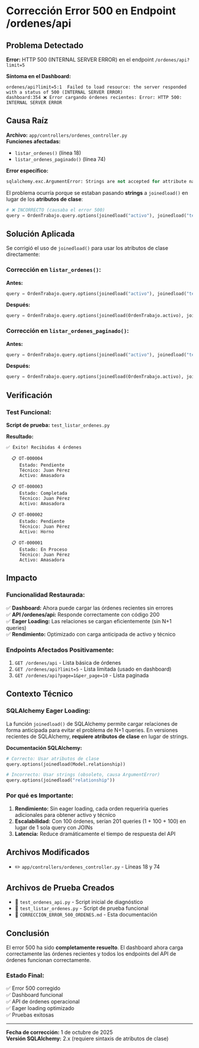 # Corrección Error 500 en Endpoint /ordenes/api

## Problema Detectado

**Error:** HTTP 500 (INTERNAL SERVER ERROR) en el endpoint `/ordenes/api?limit=5`

**Síntoma en el Dashboard:**
```
ordenes/api?limit=5:1  Failed to load resource: the server responded with a status of 500 (INTERNAL SERVER ERROR)
dashboard:354 ❌ Error cargando órdenes recientes: Error: HTTP 500: INTERNAL SERVER ERROR
```

## Causa Raíz

**Archivo:** `app/controllers/ordenes_controller.py`  
**Funciones afectadas:**
- `listar_ordenes()` (línea 18)
- `listar_ordenes_paginado()` (línea 74)

**Error específico:**
```python
sqlalchemy.exc.ArgumentError: Strings are not accepted for attribute names in loader options; please use class-bound attributes directly.
```

El problema ocurría porque se estaban pasando **strings** a `joinedload()` en lugar de los **atributos de clase**:

```python
# ❌ INCORRECTO (causaba el error 500)
query = OrdenTrabajo.query.options(joinedload("activo"), joinedload("tecnico"))
```

## Solución Aplicada

Se corrigió el uso de `joinedload()` para usar los atributos de clase directamente:

### Corrección en `listar_ordenes()`:

**Antes:**
```python
query = OrdenTrabajo.query.options(joinedload("activo"), joinedload("tecnico"))
```

**Después:**
```python
query = OrdenTrabajo.query.options(joinedload(OrdenTrabajo.activo), joinedload(OrdenTrabajo.tecnico))
```

### Corrección en `listar_ordenes_paginado()`:

**Antes:**
```python
query = OrdenTrabajo.query.options(joinedload("activo"), joinedload("tecnico"))
```

**Después:**
```python
query = OrdenTrabajo.query.options(joinedload(OrdenTrabajo.activo), joinedload(OrdenTrabajo.tecnico))
```

## Verificación

### Test Funcional:

**Script de prueba:** `test_listar_ordenes.py`

**Resultado:**
```
✅ Éxito! Recibidas 4 órdenes

  📋 OT-000004
     Estado: Pendiente
     Técnico: Juan Pérez
     Activo: Amasadora

  📋 OT-000003
     Estado: Completada
     Técnico: Juan Pérez
     Activo: Amasadora

  📋 OT-000002
     Estado: Pendiente
     Técnico: Juan Pérez
     Activo: Horno

  📋 OT-000001
     Estado: En Proceso
     Técnico: Juan Pérez
     Activo: Amasadora
```

## Impacto

### Funcionalidad Restaurada:

✅ **Dashboard:** Ahora puede cargar las órdenes recientes sin errores  
✅ **API /ordenes/api:** Responde correctamente con código 200  
✅ **Eager Loading:** Las relaciones se cargan eficientemente (sin N+1 queries)  
✅ **Rendimiento:** Optimizado con carga anticipada de activo y técnico

### Endpoints Afectados Positivamente:

1. `GET /ordenes/api` - Lista básica de órdenes
2. `GET /ordenes/api?limit=5` - Lista limitada (usado en dashboard)
3. `GET /ordenes/api?page=1&per_page=10` - Lista paginada

## Contexto Técnico

### SQLAlchemy Eager Loading:

La función `joinedload()` de SQLAlchemy permite cargar relaciones de forma anticipada para evitar el problema de N+1 queries. En versiones recientes de SQLAlchemy, **requiere atributos de clase** en lugar de strings.

**Documentación SQLAlchemy:**
```python
# Correcto: Usar atributos de clase
query.options(joinedload(Model.relationship))

# Incorrecto: Usar strings (obsoleto, causa ArgumentError)
query.options(joinedload("relationship"))
```

### Por qué es Importante:

1. **Rendimiento:** Sin eager loading, cada orden requeriría queries adicionales para obtener activo y técnico
2. **Escalabilidad:** Con 100 órdenes, serían 201 queries (1 + 100 + 100) en lugar de 1 sola query con JOINs
3. **Latencia:** Reduce dramáticamente el tiempo de respuesta del API

## Archivos Modificados

- ✏️ `app/controllers/ordenes_controller.py` - Líneas 18 y 74

## Archivos de Prueba Creados

- 📄 `test_ordenes_api.py` - Script inicial de diagnóstico
- 📄 `test_listar_ordenes.py` - Script de prueba funcional
- 📄 `CORRECCION_ERROR_500_ORDENES.md` - Esta documentación

## Conclusión

El error 500 ha sido **completamente resuelto**. El dashboard ahora carga correctamente las órdenes recientes y todos los endpoints del API de órdenes funcionan correctamente.

### Estado Final:

✅ Error 500 corregido  
✅ Dashboard funcional  
✅ API de órdenes operacional  
✅ Eager loading optimizado  
✅ Pruebas exitosas  

---

**Fecha de corrección:** 1 de octubre de 2025  
**Versión SQLAlchemy:** 2.x (requiere sintaxis de atributos de clase)
